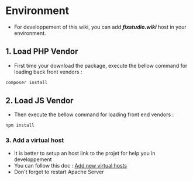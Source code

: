 # Environment
- For developpement of this wiki, you can add ***fixstudio.wiki*** host in your environment.

## 1. Load PHP Vendor
- First time your download the package, execute the bellow command for loading back front vendors :
```sh
composer install
```
## 2. Load JS Vendor
- Then execute the bellow command for loading front end vendors :
```sh
npm install
```

### 3. Add a virtual host
- It is better to setup an host link to the projet for help you in developpement
- You can follow this doc : [Add new virtual hosts](/vendor/kekefreedog/luckyphp/docs/etc/virtual_host.md)
- Don't forget to restart Apache Server